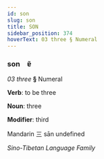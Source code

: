 ```yaml
---
id: son
slug: son
title: SON
sidebar_position: 374
hoverText: 03 three § Numeral
---
```


### son&emsp;<span kind="abugida">ɐ̃</span>

*03 three* **§** Numeral

**Verb**: to be three

**Noun**: three

**Modifier**: third

Mandarin 三 sān undefined

*Sino-Tibetan Language Family*